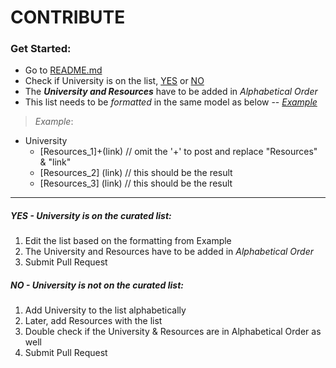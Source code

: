 # CONTRIBUTE

### Get Started:
+ Go to [README.md](https://github.com/lovincyrus/university-cs-resources/blob/master/README.md)
+ Check if University is on the list, [YES](#yes) or [NO](#no)
+ The ___University and Resources___ have to be added in _Alphabetical Order_
+ This list needs to be _formatted_ in the same model as below -- [_Example_](#example)

> _Example_: 
 + University
	- [Resources_1]+(link) // omit the '+' to post and replace "Resources" & "link"
	- [Resources_2] (link) // this should be the result
	- [Resources_3] (link) // this should be the result

---
##### YES - University is on the curated list:
1. Edit the list based on the formatting from Example
2. The University and Resources have to be added in _Alphabetical Order_
3. Submit Pull Request

##### NO - University is not on the curated list:
1. Add University to the list alphabetically
2. Later, add Resources with the list
3. Double check if the University & Resources are in Alphabetical Order as well
3. Submit Pull Request
